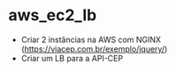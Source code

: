 # aws_ec2_lb

* Criar 2 instâncias na AWS com NGINX (https://viacep.com.br/exemplo/jquery/)
* Criar um LB para a API-CEP
